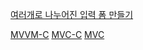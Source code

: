[여러개로 나누어진 입력 폼 만들기](https://nadarm.tistory.com/137)

[MVVM-C](https://github.com/nadarm/MultiStepForm)
[MVC-C](https://github.com/nadarm/MultiStepForm/tree/MVC-C)
[MVC](https://github.com/nadarm/MultiStepForm/tree/MVC)
